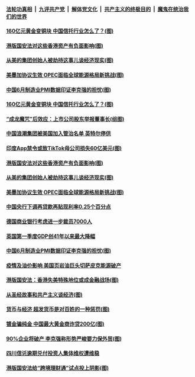 ####  [法轮功真相](../../../../basic/blob/master/README.md?t=07021502) &nbsp;|&nbsp; [九评共产党](../../../../9ping.md/blob/master/README.md?t=07021502) &nbsp;|&nbsp; [解体党文化](../../../../jtdwh.md/blob/master/README.md?t=07021502)  &nbsp;|&nbsp; [共产主义的终极目的](../../../../gczydzjmd.md/blob/master/README.md?t=07021502) &nbsp;|&nbsp; [魔鬼在统治我们的世界](../../../../mgztzwmdsj.md/blob/master/README.md?t=07021502) 

#### [160亿元黄金变铜块 中国信托行业怎么了？(图)](../pages/p5/938358.md?t=07021502) 

#### [港版国安法对这些香港资产有负面影响(图)](../pages/p5/938357.md?t=07021502) 

#### [从美的集团创始人被劫持这事儿谈经济现实(图)](../pages/p5/938344.md?t=07021502) 

#### [美墨加协议生效 OPEC面临全球能源格局新挑战(图)](../pages/p5/938340.md?t=07021502) 


#### [中国6月制造业PMI数据印证李克强的担忧(图)](../pages/p5/938245.md?t=07021502) 

#### [160亿元黄金变铜块 中国信托行业怎么了？(图)](../pages/p5/938358.md?t=07021502) 

#### [“成龙魔咒”后效应：上市公司股东举报董事长(组图)](../pages/p5/938368.md?t=07021502) 

#### [中国浪潮集团被美国加入管治名单 英特尔停供](../pages/p5/938365.md?t=07021502) 

#### [印度App禁令或致TikTok母公司损失60亿美元(图)](../pages/p5/938364.md?t=07021502) 

#### [港版国安法对这些香港资产有负面影响(图)](../pages/p5/938357.md?t=07021502) 

#### [从美的集团创始人被劫持这事儿谈经济现实(图)](../pages/p5/938344.md?t=07021502) 

#### [美墨加协议生效 OPEC面临全球能源格局新挑战(图)](../pages/p5/938340.md?t=07021502) 


#### [中国央行下调再贷款再贴现利率0.25个百分点](../pages/p5/938264.md?t=07021502) 

#### [德国商业银行考虑进一步裁员7000人](../pages/p5/938262.md?t=07021502) 

#### [英国第一季度GDP创41年以来最大降幅](../pages/p5/938261.md?t=07021502) 

#### [中国6月制造业PMI数据印证李克强的担忧(图)](../pages/p5/938245.md?t=07021502) 

#### [疫情及油价影响 美国页岩油巨头切萨皮克能源破产](../pages/p5/938232.md?t=07021502) 

#### [港版国安法：香港失美特殊地位或成金融战场(图)](../pages/p5/938230.md?t=07021502) 

#### [从圣经故事和共产主义谈经济(图)](../pages/p5/938133.md?t=07021502) 

#### [货币与经济 超发货币是对百姓的一种惩罚(图)](../pages/p5/938130.md?t=07021502) 

#### [镀金骗纯金 中国最大黄金商诈贷200亿(图)](../pages/p5/938160.md?t=07021502) 

#### [90%企业将破产 李克强称形势严峻要力保外贸(图)](../pages/p5/938142.md?t=07021502) 

#### [四川信讬逾期兑付投资人集体维权遭维稳](../pages/p5/938159.md?t=07021502) 

#### [港版国安法给“跨境理财通”试点投上阴影(图)](../pages/p5/938156.md?t=07021502) 

